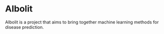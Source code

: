# AIbolit
AIbolit is a project that aims to bring together machine learning methods for disease prediction.
